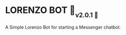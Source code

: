 # LORENZO BOT 🤖<sub><sub>v2.0.1 🚀</sub></sub>
<p align="center">
</p>
A Simple Lorenzo Bot for starting a Messenger chatbot.

<p align="center">
<img align="center" src="">
